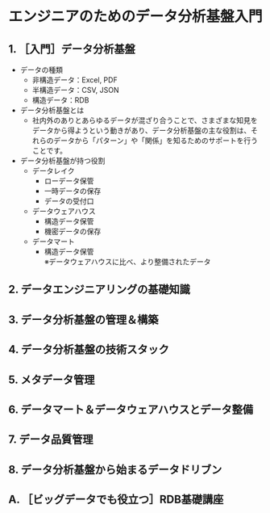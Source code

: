 # エンジニアのためのデータ分析基盤入門

## 1. ［入門］データ分析基盤
* データの種類
    * 非構造データ：Excel, PDF
    * 半構造データ：CSV, JSON
    * 構造データ：RDB
* データ分析基盤とは
    * 社内外のありとあらゆるデータが混ざり合うことで、さまざまな知見をデータから得ようという動きがあり、データ分析基盤の主な役割は、それらのデータから「パターン」や「関係」を知るためのサポートを行うことです。
* データ分析基盤が持つ役割
    * データレイク
        * ローデータ保管
        * 一時データの保存
        * データの受付口
    * データウェアハウス
        * 構造データ保管
        * 機密データの保存
    * データマート
        * 構造データ保管<br>
        ※データウェアハウスに比べ、より整備されたデータ

## 2. データエンジニアリングの基礎知識

## 3. データ分析基盤の管理＆構築

## 4. データ分析基盤の技術スタック

## 5. メタデータ管理

## 6. データマート＆データウェアハウスとデータ整備

## 7. データ品質管理

## 8. データ分析基盤から始まるデータドリブン

## A. ［ビッグデータでも役立つ］RDB基礎講座
